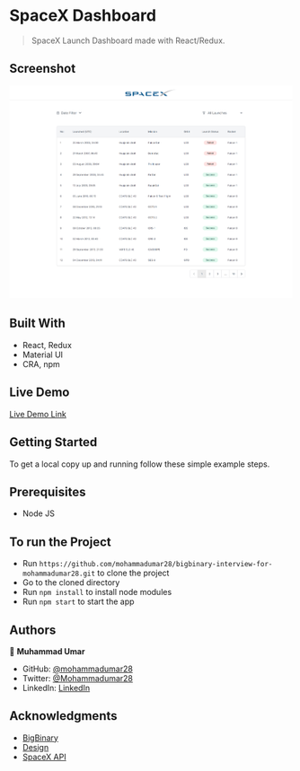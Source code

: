 # SpaceX Dashboard

> SpaceX Launch Dashboard made with React/Redux.

## Screenshot

![Screenshot](/public/screenshot.png)

## Built With

- React, Redux
- Material UI
- CRA, npm

## Live Demo

[Live Demo Link](https://spacex-dashboard-umar28.herokuapp.com/)

## Getting Started

To get a local copy up and running follow these simple example steps.

## Prerequisites

* Node JS

## To run the Project

* Run `https://github.com/mohammadumar28/bigbinary-interview-for-mohammadumar28.git` to clone the project
* Go to the cloned directory
* Run `npm install` to install node modules
* Run `npm start` to start the app

## Authors

👤 **Muhammad Umar**

- GitHub: [@mohammadumar28](https://github.com/mohammadumar28)
- Twitter: [@Mohammadumar28](https://twitter.com/Mohammadumar28)
- LinkedIn: [LinkedIn](https://www.linkedin.com/in/mdumar28/)

## Acknowledgments

- [BigBinary](https://bigbinary.com/)
- [Design](https://www.figma.com/file/6uczo4cB3yiUPQ93KTlj7h/SpaceX?node-id=0%3A1)
- [SpaceX API](https://docs.spacexdata.com/?version=latest#5fc4c846-c373-43df-a10a-e9faf80a8b0a)
